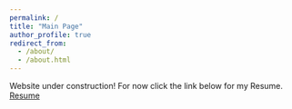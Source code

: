 ```yaml
---
permalink: /
title: "Main Page"
author_profile: true
redirect_from: 
  - /about/
  - /about.html
---
```

Website under construction!
For now click the link below for my Resume.
[Resume](https://eriklpz04.github.io/files/Resume-2025.pdf)


